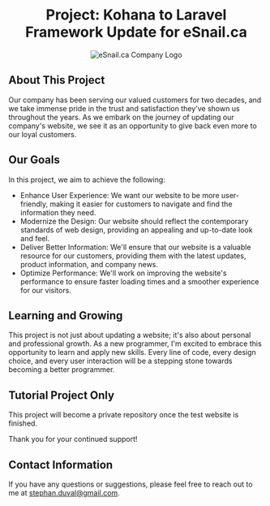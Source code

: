 <!DOCTYPE html>
<html>

<head>
</head>
<body>

<h1 style= "text-align: center">Project: Kohana to Laravel Framework Update for eSnail.ca</h1>

<p align="center">
<img src="https://www.esnail.ca/media/images/logo.png" alt="eSnail.ca Company Logo">
</p>
<h2>About This Project</h2>

<p>Our company has been serving our valued customers for two decades, and we take immense pride in the trust and satisfaction they've shown us throughout the years. As we embark on the journey of updating our company's website, we see it as an opportunity to give back even more to our loyal customers.</p>

<h2>Our Goals</h2>

<p>In this project, we aim to achieve the following:</p>

<ul>
    <li>Enhance User Experience: We want our website to be more user-friendly, making it easier for customers to navigate and find the information they need.</li>
    <li>Modernize the Design: Our website should reflect the contemporary standards of web design, providing an appealing and up-to-date look and feel.</li>
    <li>Deliver Better Information: We'll ensure that our website is a valuable resource for our customers, providing them with the latest updates, product information, and company news.</li>
    <li>Optimize Performance: We'll work on improving the website's performance to ensure faster loading times and a smoother experience for our visitors.</li>
</ul>

<h2>Learning and Growing</h2>

<p>This project is not just about updating a website; it's also about personal and professional growth. As a new programmer, I'm excited to embrace this opportunity to learn and apply new skills. Every line of code, every design choice, and every user interaction will be a stepping stone towards becoming a better programmer.</p>

<h2>Tutorial Project Only</h2>

<p>This project will become a private repository once the test website is finished.</p>

<p>Thank you for your continued support!</p>

<h2>Contact Information</h2>

<p>If you have any questions or suggestions, please feel free to reach out to me at <a href="mailto:stephan.duval@gmail.com">stephan.duval@gmail.com</a>.</p>

</body>
</html>
